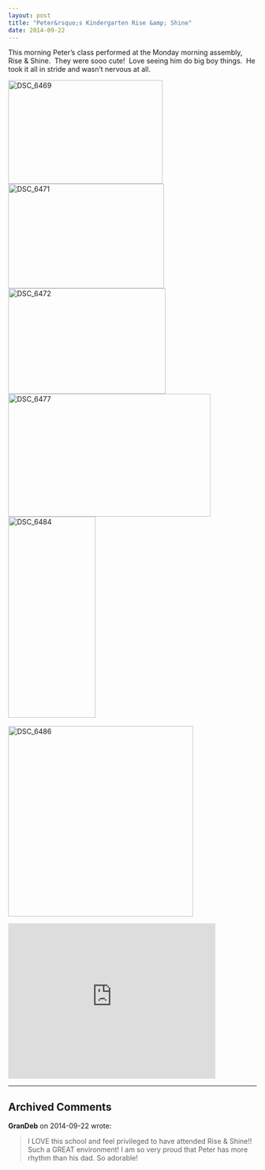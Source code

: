 ```yaml
---
layout: post
title: "Peter&rsquo;s Kindergarten Rise &amp; Shine"
date: 2014-09-22
---
```


<p>This morning Peter’s class performed at the Monday morning assembly, Rise &amp; Shine.&#160; They were sooo cute!&#160; Love seeing him do big boy things.&#160; He took it all in stride and wasn’t nervous at all.&#160; </p>  <p><a href="http://www.thepaladinos.com/image.axd?picture=Windows-Live-Writer/Peters-Kindergarten-Rise--Shine/6781506C/DSC_6469.jpg"><img title="DSC_6469" style="border-top: 0px; border-right: 0px; background-image: none; border-bottom: 0px; padding-top: 0px; padding-left: 0px; border-left: 0px; display: inline; padding-right: 0px" border="0" alt="DSC_6469" src="http://www.thepaladinos.com/image.axd?picture=Windows-Live-Writer/Peters-Kindergarten-Rise--Shine/696E9F75/DSC_6469_thumb.jpg" width="313" height="210" /></a>    <br /><a href="http://www.thepaladinos.com/image.axd?picture=Windows-Live-Writer/Peters-Kindergarten-Rise--Shine/50069C3B/DSC_6471.jpg"><img title="DSC_6471" style="border-top: 0px; border-right: 0px; background-image: none; border-bottom: 0px; padding-top: 0px; padding-left: 0px; border-left: 0px; display: inline; padding-right: 0px" border="0" alt="DSC_6471" src="http://www.thepaladinos.com/image.axd?picture=Windows-Live-Writer/Peters-Kindergarten-Rise--Shine/66E56DB7/DSC_6471_thumb.jpg" width="316" height="212" /></a><a href="http://www.thepaladinos.com/image.axd?picture=Windows-Live-Writer/Peters-Kindergarten-Rise--Shine/06944780/DSC_6472.jpg"><img title="DSC_6472" style="border-top: 0px; border-right: 0px; background-image: none; border-bottom: 0px; padding-top: 0px; padding-left: 0px; border-left: 0px; display: inline; padding-right: 0px" border="0" alt="DSC_6472" src="http://www.thepaladinos.com/image.axd?picture=Windows-Live-Writer/Peters-Kindergarten-Rise--Shine/5932B1AF/DSC_6472_thumb.jpg" width="319" height="214" /></a>    <br /><a href="http://www.thepaladinos.com/image.axd?picture=Windows-Live-Writer/Peters-Kindergarten-Rise--Shine/78E18B77/DSC_6477.jpg"><img title="DSC_6477" style="border-top: 0px; border-right: 0px; background-image: none; border-bottom: 0px; padding-top: 0px; padding-left: 0px; border-left: 0px; display: inline; padding-right: 0px" border="0" alt="DSC_6477" src="http://www.thepaladinos.com/image.axd?picture=Windows-Live-Writer/Peters-Kindergarten-Rise--Shine/28BC2D39/DSC_6477_thumb.jpg" width="410" height="249" /></a>    <br /><a href="http://www.thepaladinos.com/image.axd?picture=Windows-Live-Writer/Peters-Kindergarten-Rise--Shine/6F391D41/DSC_6484.jpg"><img title="DSC_6484" style="border-top: 0px; border-right: 0px; background-image: none; border-bottom: 0px; padding-top: 0px; padding-left: 0px; border-left: 0px; display: inline; padding-right: 0px" border="0" alt="DSC_6484" src="http://www.thepaladinos.com/image.axd?picture=Windows-Live-Writer/Peters-Kindergarten-Rise--Shine/075C879D/DSC_6484_thumb.jpg" width="177" height="408" /></a>    <br />    <br /><a href="http://www.thepaladinos.com/image.axd?picture=Windows-Live-Writer/Peters-Kindergarten-Rise--Shine/3BFCE3D8/DSC_6486.jpg"><img title="DSC_6486" style="border-top: 0px; border-right: 0px; background-image: none; border-bottom: 0px; padding-top: 0px; padding-left: 0px; border-left: 0px; display: inline; padding-right: 0px" border="0" alt="DSC_6486" src="http://www.thepaladinos.com/image.axd?picture=Windows-Live-Writer/Peters-Kindergarten-Rise--Shine/5E053F9E/DSC_6486_thumb.jpg" width="375" height="386" /></a></p>  <p><iframe height="315" src="http://www.youtube.com/embed/tidlRT6CYZ0" frameborder="0" width="420" allowfullscreen="allowfullscreen"></iframe></p>


---

## Archived Comments

**GranDeb** on 2014-09-22 wrote:

> I LOVE this school and feel privileged to have attended Rise &amp; Shine!!  Such a GREAT environment!  I am so very proud that Peter has more rhythm than his dad.  So adorable!
